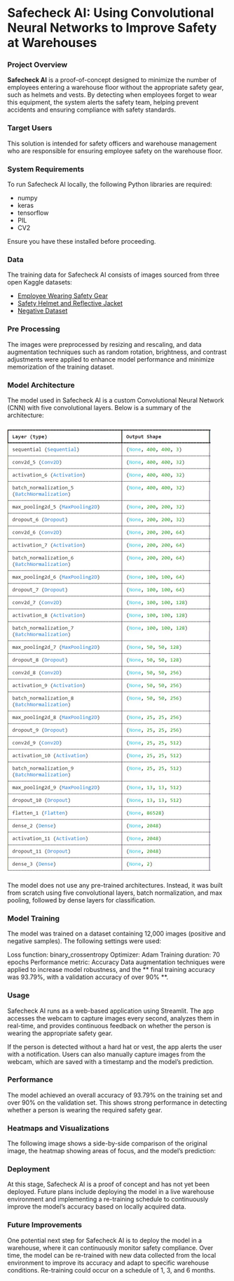 # Safecheck AI: Using Convolutional Neural Networks to Improve Safety at Warehouses

### Project Overview
**Safecheck AI** is a proof-of-concept designed to minimize the number of employees entering a warehouse floor without the appropriate safety gear, such as helmets and vests. By detecting when employees forget to wear this equipment, the system alerts the safety team, helping prevent accidents and ensuring compliance with safety standards.

### Target Users
This solution is intended for safety officers and warehouse management who are responsible for ensuring employee safety on the warehouse floor.

### System Requirements
To run Safecheck AI locally, the following Python libraries are required:
- numpy
- keras
- tensorflow
- PIL
- CV2
  
Ensure you have these installed before proceeding.

### Data
The training data for Safecheck AI consists of images sourced from three open Kaggle datasets:

- [Employee Wearing Safety Gear](https://www.kaggle.com/datasets/khananikrahman/is-an-employee-wearing-safety-gear)
- [Safety Helmet and Reflective Jacket](https://www.kaggle.com/datasets/niravnaik/safety-helmet-and-reflective-jacket)
- [Negative Dataset](https://www.kaggle.com/datasets/ahmadahmadzada/images2000)

### Pre Processing
The images were preprocessed by resizing and rescaling, and data augmentation techniques such as random rotation, brightness, and contrast adjustments were applied to enhance model performance and minimize memorization of the training dataset.

### Model Architecture
The model used in Safecheck AI is a custom Convolutional Neural Network (CNN) with five convolutional layers. Below is a summary of the architecture:

![model](banners/model.JPG)

The model does not use any pre-trained architectures. Instead, it was built from scratch using five convolutional layers, batch normalization, and max pooling, followed by dense layers for classification.

### Model Training
The model was trained on a dataset containing 12,000 images (positive and negative samples). The following settings were used:

Loss function: binary_crossentropy
Optimizer: Adam
Training duration: 70 epochs
Performance metric: Accuracy
Data augmentation techniques were applied to increase model robustness, and the ** final training accuracy was 93.79%, with a validation accuracy of over 90% **.

### Usage
Safecheck AI runs as a web-based application using Streamlit. The app accesses the webcam to capture images every second, analyzes them in real-time, and provides continuous feedback on whether the person is wearing the appropriate safety gear.

If the person is detected without a hard hat or vest, the app alerts the user with a notification.
Users can also manually capture images from the webcam, which are saved with a timestamp and the model’s prediction.

### Performance
The model achieved an overall accuracy of 93.79% on the training set and over 90% on the validation set. This shows strong performance in detecting whether a person is wearing the required safety gear.

### Heatmaps and Visualizations
The following image shows a side-by-side comparison of the original image, the heatmap showing areas of focus, and the model’s prediction:

### Deployment
At this stage, Safecheck AI is a proof of concept and has not yet been deployed. Future plans include deploying the model in a live warehouse environment and implementing a re-training schedule to continuously improve the model’s accuracy based on locally acquired data.

### Future Improvements
One potential next step for Safecheck AI is to deploy the model in a warehouse, where it can continuously monitor safety compliance. Over time, the model can be re-trained with new data collected from the local environment to improve its accuracy and adapt to specific warehouse conditions. Re-training could occur on a schedule of 1, 3, and 6 months.
